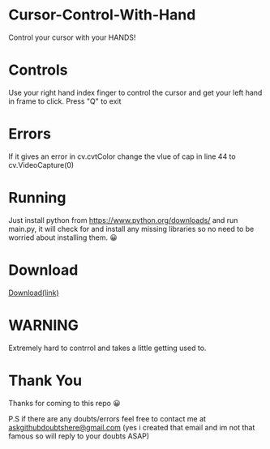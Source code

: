 # Cursor-Control-With-Hand
Control your cursor with your HANDS!
# Controls
Use your right hand index finger to control the cursor and get your left hand in frame to click.
Press "Q" to exit
# Errors
If it gives an error in cv.cvtColor change the vlue of cap in line 44 to cv.VideoCapture(0) 
# Running
Just install python from https://www.python.org/downloads/ and run main.py, it will check for and install any missing libraries so no need to be worried about installing them. 😀
# Download
<a href="https://codeload.github.com/SiddharthRajpal/Cursor-Control-With-Hand/zip/refs/tags/V1.5" class="button">Download(link)</a>
# WARNING
Extremely hard to contrrol and takes a little getting used to.
# Thank You
Thanks for coming to this repo 😀


P.S if there are any doubts/errors feel free to contact me at askgithubdoubtshere@gmail.com 
 (yes i created that email and im not that famous so will reply to your doubts ASAP)
